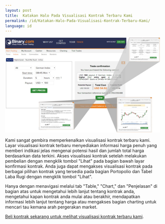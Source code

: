 ```yaml
---
layout: post
title:  Katakan Halo Pada Visualisasi Kontrak Terbaru Kami
permalink: /id/Katakan-Halo-Pada-Visualisasi-Kontrak-Terbaru-Kami/
language: id
---
```


![](/images/7137498_orig.jpg)

Kami sangat gembira memperkenalkan visualisasi kontrak terbaru kami. Layar visualisasi kontrak terbaru menyediakan informasi harga penuh yang memberi indikasi jelas mengenai potensi hasil dan jumlah total harga berdasarkan data terkini. Akses visualisasi kontrak setelah melakukan pembelian dengan mengklik tombol "Lihat" pada bagian bawah layar konfirmasi kontrak. Anda juga dapat mengakses visualisasi kontrak pada berbagai pilihan kontrak yang tersedia pada bagian Portopolio dan Tabel Laba Rugi dengan mengklik tombol "Lihat".

Hanya dengan menavigasi melalui tab "Table," "Chart," dan "Penjelasan" di bagian atas untuk mengetahui lebih lanjut tentang kontrak anda, mengetahui kapan kontrak anda mulai atau berakhir, mendapatkan informasi lebih lanjut tentang harga atau mengakses bagian charting untuk mencari tau kemana arah pergerakan market.

[Beli kontrak sekarang untuk melihat visualisasi kontrak terbaru kami](https://www.binary.com/c/trade.cgi?market=indices&time=5h&form_name=risefall&H=S0P&currency=USD&underlying_symbol=GDAXI&date_start=1395650700&type=INTRADU&payout=100&l=ID&utm_medium=social&utm_source=blog&utm_content=whatsnew).
